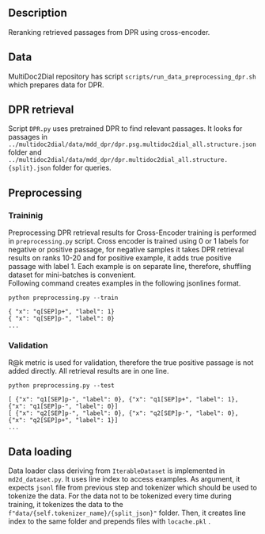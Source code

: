 ## Description

Reranking retrieved passages from DPR using cross-encoder.

## Data

MultiDoc2Dial repository has script `scripts/run_data_preprocessing_dpr.sh` which prepares data for DPR.

## DPR retrieval

Script `DPR.py` uses pretrained DPR to find relevant passages. It looks for passages
in  `../multidoc2dial/data/mdd_dpr/dpr.psg.multidoc2dial_all.structure.json` folder
and `../multidoc2dial/data/mdd_dpr/dpr.multidoc2dial_all.structure.{split}.json` folder for queries.

## Preprocessing

### Traininig

Preprocessing DPR retrieval results for Cross-Encoder training is performed in `preprocessing.py` script. Cross encoder
is trained using 0 or 1 labels for negative or positive passage, for negative samples it takes DPR retrieval results on
ranks 10-20 and for positive example, it adds true positive passage with label 1. Each example is on separate line,
therefore, shuffling dataset for mini-batches is convenient.  
Following command creates examples in the following jsonlines format.

`python preprocessing.py --train`

```jsonlines
{ "x": "q[SEP]p+", "label": 1}
{ "x": "q[SEP]p-", "label": 0}
...
```

### Validation

R@k metric is used for validation, therefore the true positive passage is not added directly. All retrieval results are
in one line.

`python preprocessing.py --test`

```jsonlines
[ {"x": "q1[SEP]p-", "label": 0}, {"x": "q1[SEP]p+", "label": 1}, {"x": "q1[SEP]p-", "label": 0}]
[ {"x": "q2[SEP]p-", "label": 0}, {"x": "q2[SEP]p-", "label": 0}, {"x": "q2[SEP]p+", "label": 1}]
...
```

## Data loading

Data loader class deriving from `IterableDataset` is implemented in `md2d_dataset.py`. It uses line index to access
examples. As argument, it expects `jsonl` file from previous step and tokenizer which should be used to tokenize the
data. For the data not to be tokenized every time during training, it tokenizes the data to the
`f"data/{self.tokenizer_name}/{split_json}"` folder. Then, it creates line index to the same folder and prepends files
with `locache.pkl` .

